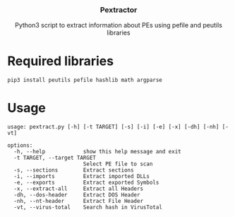 <h3 align="center">Pextractor</h3>
<p align="center">Python3 script to extract information about PEs using pefile and peutils libraries</p>

# Required libraries
```
pip3 install peutils pefile hashlib math argparse
```

# Usage
```
usage: pextract.py [-h] [-t TARGET] [-s] [-i] [-e] [-x] [-dh] [-nh] [-vt]

options:
  -h, --help            show this help message and exit
  -t TARGET, --target TARGET
                        Select PE file to scan
  -s, --sections        Extract sections
  -i, --imports         Extract imported DLLs
  -e, --exports         Extract exported Symbols
  -x, --extract-all     Extract all Headers
  -dh, --dos-header     Extract DOS Header
  -nh, --nt-header      Extract File Header
  -vt, --virus-total    Search hash in VirusTotal
```
